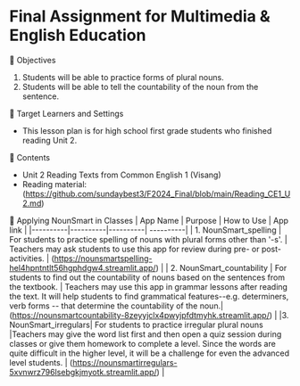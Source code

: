 # Final Assignment for Multimedia & English Education

🌲 Objectives
   1. Students will be able to practice forms of plural nouns.
   2. Students will be able to tell the countability of the noun from the sentence.

🌲 Target Learners and Settings
  - This lesson plan is for high school first grade students who finished reading Unit 2.

🌲 Contents
  - Unit 2 Reading Texts from Common English 1 (Visang)
  - Reading material: (https://github.com/sundaybest3/F2024_Final/blob/main/Reading_CE1_U2.md)

   
🌲 Applying NounSmart in Classes
| App Name | Purpose | How to Use | App link | 
|----------|----------|----------| ----------|
| 1. NounSmart_spelling    | For students to practice spelling of nouns with plural forms other than '-s'. | Teachers may ask students to use this app for review during pre- or post- activities. | (https://nounsmartspelling-hel4hpntntlt56hgphdgw4.streamlit.app/) |
| 2. NounSmart_countability | For students to find out the countability of nouns based on the sentences from the textbook.   | Teachers may use this app in grammar lessons after reading the text. It will help students to find grammatical features--e.g. determiners, verb forms -- that determine the countability of the noun.| (https://nounsmartcountability-8zeyyjclx4pwyjpfdtmyhk.streamlit.app/)        |
|3. NounSmart_irregulars| For students to practice irregular plural nouns |Teachers may give the word list first and then open a quiz session during classes or give them homework to complete a level. Since the words are quite difficult in the higher level, it will be a challenge for even the advanced level students. | (https://nounsmartirregulars-5xvnwrz796lsebgkjmyotk.streamlit.app/)  |  















